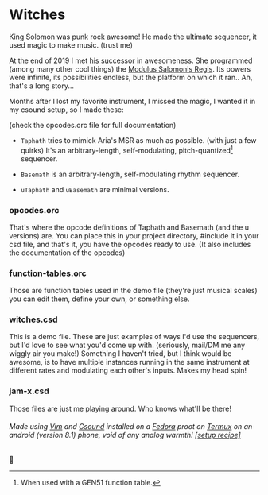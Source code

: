 # Witches

King Solomon was punk rock awesome! He made the ultimate sequencer, it used magic to make music. (trust me)

At the end of 2019 I met [his successor](https://github.com/AriaSalvatrice) in awesomeness. She programmed (among many other cool things) the [Modulus Salomonis Regis](https://aria.dog/modules/). Its powers were infinite, its possibilities endless, but the platform on which it ran.. Ah, that's a long story...

Months after I lost my favorite instrument, I missed the magic, I wanted it in my csound setup, so I made these:

(check the opcodes.orc file for full documentation)
- `Taphath` tries to mimick Aria's MSR as much as possible. (with just a few quirks) It's an arbitrary-length, self-modulating, pitch-quantized[^1] sequencer.

- `Basemath` is an arbitrary-length, self-modulating rhythm sequencer.

- `uTaphath` and `uBasemath` are minimal versions.

### opcodes.orc
That's where the opcode definitions of Taphath and Basemath (and the u versions) are. You can place this in your project directory, #include it in your csd file, and that's it, you have the opcodes ready to use. (It also includes the documentation of the opcodes)

### function-tables.orc
Those are function tables used in the demo file (they're just musical scales) you can edit them, define your own, or something else.

### witches.csd
This is a demo file. These are just examples of ways I'd use the sequencers, but I'd love to see what you'd come up with. (seriously, mail/DM me any wiggly air you make!) Something I haven't tried, but I think would be awesome, is to have multiple instances running in the same instrument at different rates and modulating each other's inputs. Makes my head spin!

### jam-x.csd
Those files are just me playing around. Who knows what'll be there!

###### Made using [Vim](https://www.vim.org/) and [Csound](https://csound.com/) installed on a [Fedora](https://fedoraproject.org/) proot on [Termux](https://termux.com/) on an android (version 8.1) phone, void of any analog warmth! [[setup recipe]](https://github.com/tomara-x/csound-proot-distro-recipe)


💜

[^1]: When used with a GEN51 function table.
